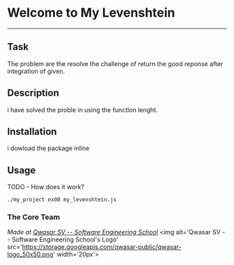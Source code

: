 # Welcome to My Levenshtein
***

## Task
The problem are the resolve the challenge of return the good reponse after integration of given.

## Description
i have solved the proble in using the function lenght.

## Installation
i dowload the package inline

## Usage
TODO - How does it work?
```
./my_project ex00 my_levenshtein.js
```

### The Core Team


<span><i>Made at <a href='https://qwasar.io'>Qwasar SV -- Software Engineering School</a></i></span>
<span><img alt='Qwasar SV -- Software Engineering School's Logo' src='https://storage.googleapis.com/qwasar-public/qwasar-logo_50x50.png' width='20px'></span>
